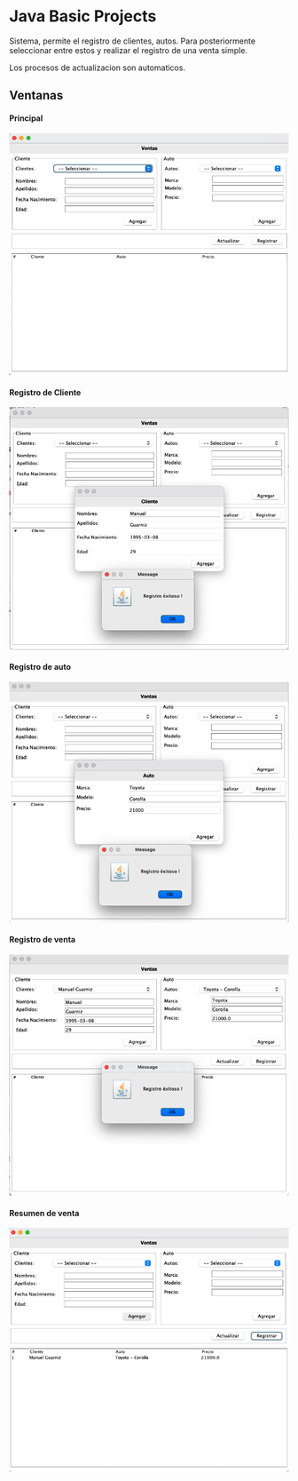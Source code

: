 # Java Basic Projects

Sistema, permite el registro de clientes, autos. Para posteriormente seleccionar entre estos y realizar el registro de una venta simple.

Los procesos de actualizacion son automaticos.

## Ventanas

#### Principal

![1731223940488](image/README/1731223940488.png)

#### Registro de Cliente

![1731223975637](image/README/1731223975637.png)

#### Registro de auto

![1731223995926](image/README/1731223995926.png)

#### Registro de venta

![1731224078851](image/README/1731224078851.png)

#### Resumen de venta

![1731224089941](image/README/1731224089941.png)
